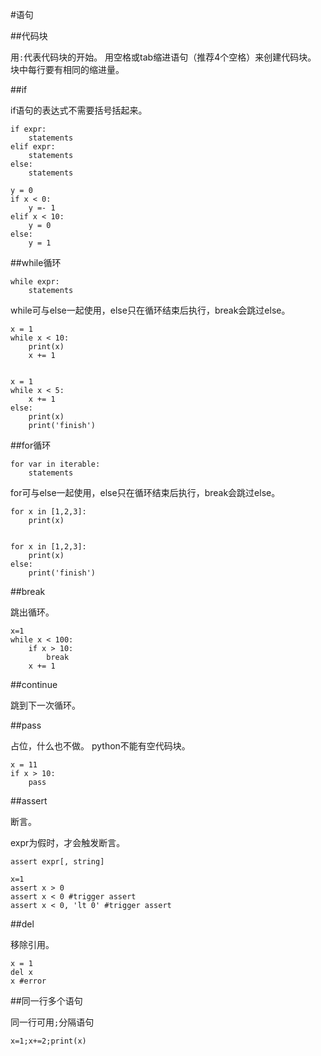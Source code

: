 #语句

##代码块

用`:`代表代码块的开始。
用空格或tab缩进语句（推荐4个空格）来创建代码块。
块中每行要有相同的缩进量。


##if

if语句的表达式不需要括号括起来。

```
if expr:
    statements
elif expr:
    statements
else:
    statements
```

```
y = 0
if x < 0:
    y =- 1
elif x < 10:
    y = 0
else:
    y = 1
```

##while循环

```
while expr:
    statements
```

while可与else一起使用，else只在循环结束后执行，break会跳过else。

```
x = 1
while x < 10:
    print(x)
    x += 1


x = 1
while x < 5:
    x += 1
else:
    print(x)
    print('finish')
```


##for循环

```
for var in iterable:
    statements
```

for可与else一起使用，else只在循环结束后执行，break会跳过else。

```
for x in [1,2,3]:
    print(x)


for x in [1,2,3]:
    print(x)
else:
    print('finish')
```


##break

跳出循环。

```
x=1
while x < 100:
    if x > 10:
        break
    x += 1
```

##continue

跳到下一次循环。

##pass

占位，什么也不做。
python不能有空代码块。

```
x = 11
if x > 10:
    pass
```

##assert

断言。

expr为假时，才会触发断言。

```
assert expr[, string]
```

```
x=1
assert x > 0
assert x < 0 #trigger assert
assert x < 0, 'lt 0' #trigger assert
```

##del

移除引用。

```
x = 1
del x
x #error
```


##同一行多个语句

同一行可用`;`分隔语句

```
x=1;x+=2;print(x)
```